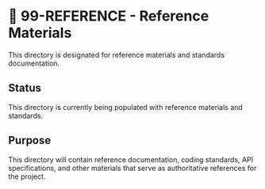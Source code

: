 # 📖 99-REFERENCE - Reference Materials

This directory is designated for reference materials and standards documentation.

## Status

This directory is currently being populated with reference materials and standards.

## Purpose

This directory will contain reference documentation, coding standards, API specifications, and other
materials that serve as authoritative references for the project.

